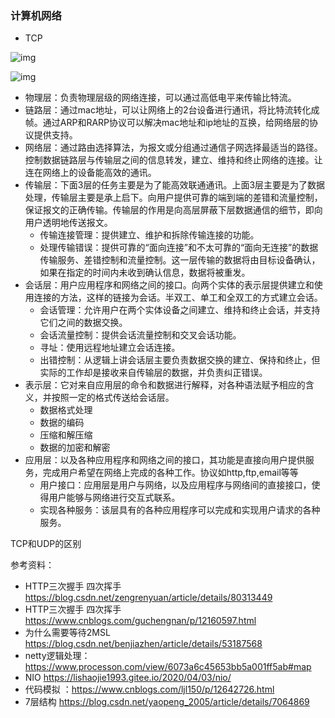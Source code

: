 ### 计算机网络

- TCP

![img](https://img-blog.csdn.net/20180514183822983?watermark/2/text/aHR0cHM6Ly9ibG9nLmNzZG4ubmV0L3plbmdyZW55dWFu/font/5a6L5L2T/fontsize/400/fill/I0JBQkFCMA==/dissolve/70)





![img](https://img-blog.csdnimg.cn/2021010409370574.gif)



- 物理层：负责物理层级的网络连接，可以通过高低电平来传输比特流。
- 链路层：通过mac地址，可以让网络上的2台设备进行通讯，将比特流转化成帧。通过ARP和RARP协议可以解决mac地址和ip地址的互换，给网络层的协议提供支持。
- 网络层：通过路由选择算法，为报文或分组通过通信子网选择最适当的路径。控制数据链路层与传输层之间的信息转发，建立、维持和终止网络的连接。让连在网络上的设备能高效的通讯。
- 传输层：下面3层的任务主要是为了能高效联通通讯。上面3层主要是为了数据处理，传输层主要是承上启下。向用户提供可靠的端到端的差错和流量控制，保证报文的正确传输。传输层的作用是向高层屏蔽下层数据通信的细节，即向用户透明地传送报文。
  - 传输连接管理：提供建立、维护和拆除传输连接的功能。
  - 处理传输错误：提供可靠的“面向连接”和不太可靠的“面向无连接”的数据传输服务、差错控制和流量控制。这一层传输的数据将由目标设备确认，如果在指定的时间内未收到确认信息，数据将被重发。
- 会话层：用户应用程序和网络之间的接口。向两个实体的表示层提供建立和使用连接的方法，这样的链接为会话。半双工、单工和全双工的方式建立会话。
  - 会话管理：允许用户在两个实体设备之间建立、维持和终止会话，并支持它们之间的数据交换。
  - 会话流量控制：提供会话流量控制和交叉会话功能。
  - 寻址：使用远程地址建立会话连接。
  - 出错控制：从逻辑上讲会话层主要负责数据交换的建立、保持和终止，但实际的工作却是接收来自传输层的数据，并负责纠正错误。
- 表示层：它对来自应用层的命令和数据进行解释，对各种语法赋予相应的含义，并按照一定的格式传送给会话层。
  - 数据格式处理
  - 数据的编码
  - 压缩和解压缩
  - 数据的加密和解密
- 应用层：以及各种应用程序和网络之间的接口，其功能是直接向用户提供服务，完成用户希望在网络上完成的各种工作。协议如http,ftp,email等等
  - 用户接口：应用层是用户与网络，以及应用程序与网络间的直接接口，使得用户能够与网络进行交互式联系。
  - 实现各种服务：该层具有的各种应用程序可以完成和实现用户请求的各种服务。



TCP和UDP的区别









参考资料：

- HTTP三次握手 四次挥手 https://blog.csdn.net/zengrenyuan/article/details/80313449
- HTTP三次握手 四次挥手 https://www.cnblogs.com/guchengnan/p/12160597.html
- 为什么需要等待2MSL https://blog.csdn.net/benjiazhen/article/details/53187568
- netty逻辑处理：https://www.processon.com/view/6073a6c45653bb5a001ff5ab#map
- NIO https://lishaojie1993.gitee.io/2020/04/03/nio/
- 代码模拟 ：https://www.cnblogs.com/ljl150/p/12642726.html
- 7层结构 https://blog.csdn.net/yaopeng_2005/article/details/7064869